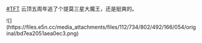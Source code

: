 <p><a href="https://e5n.cc/tags/TFT" class="mention hashtag" rel="tag">#<span>TFT</span></a> 云顶五周年追了个提莫三星大魔王，还是挺爽的。</p>
![](https://files.e5n.cc/media_attachments/files/112/734/802/492/166/054/original/bd7ea2051aea0ec3.png)